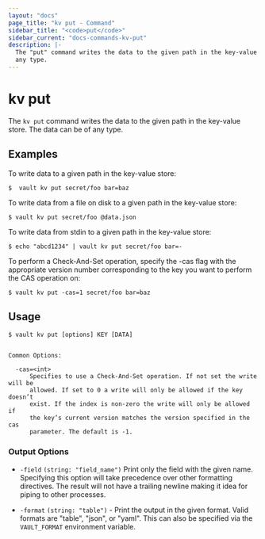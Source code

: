```yaml
---
layout: "docs"
page_title: "kv put - Command"
sidebar_title: "<code>put</code>"
sidebar_current: "docs-commands-kv-put"
description: |-
  The "put" command writes the data to the given path in the key-value store. The data can be of
  any type.
---
```


# kv put

The `kv put` command writes the data to the given path in the key-value store. The data can be of
  any type. 

## Examples

To write data to a given path in the key-value store:

```text
$  vault kv put secret/foo bar=baz
```
To write data from a file on disk to a given path in the key-value store:

```text
$ vault kv put secret/foo @data.json
```

To write data from stdin to a given path in the key-value store:

```text
$ echo "abcd1234" | vault kv put secret/foo bar=-
```

To perform a Check-And-Set operation, specify the -cas flag with the
  appropriate version number corresponding to the key you want to perform
  the CAS operation on:

```text
$ vault kv put -cas=1 secret/foo bar=baz
```


## Usage

```text 
$ vault kv put [options] KEY [DATA]


Common Options:

  -cas=<int>
      Specifies to use a Check-And-Set operation. If not set the write will be
      allowed. If set to 0 a write will only be allowed if the key doesn’t
      exist. If the index is non-zero the write will only be allowed if
      the key’s current version matches the version specified in the cas
      parameter. The default is -1.
```
### Output Options

- `-field` `(string: "field_name")`
  Print only the field with the given name. Specifying this option will
  take precedence over other formatting directives. The result will not
  have a trailing newline making it idea for piping to other processes.
  
- `-format` `(string: "table")` - Print the output in the given format. Valid
  formats are "table", "json", or "yaml". This can also be specified via the
  `VAULT_FORMAT` environment variable.
